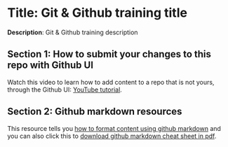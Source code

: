 # Title: Git & Github training title
**Description**: Git & Github training description

## Section 1: How to submit your changes to this repo with Github UI
Watch this video to learn how to add content to a repo that is not yours, through the Github UI: [YouTube tutorial](https://www.youtube.com/watch?v=2X1FjFqIwIY).

## Section 2: Github markdown resources
This resource tells you [how to format content using github markdown](https://gist.github.com/cuonggt/9b7d08a597b167299f0d) and you can also click this to [download github markdown cheat sheet in pdf](https://ifycode.github.io/git-github-training/markdown-cheatsheet.pdf).